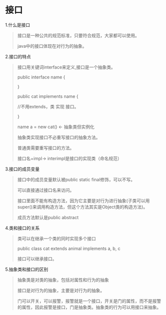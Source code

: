 # 接口

1.什么是接口

>接口是一种公共的规范标准，只要符合规范，大家都可以使用。
>
>java中的接口体现在对行为的抽象。

2.接口的特点

>接口用关键词interface来定义,接口是一个抽象类。
>
>public interface name {
>
>
>
>}
>
>public cat implements name {
>
> //不用extends，类 实现 接口。
>
>}
>
>name a = new cat() <- 抽象类但实例化
>
>抽象类实现接口不必重写接口的抽象方法。
>
>普通类需要重写接口的方法。
>
>接口名+impl-> interimpl是接口的实现类（命名规范）

3.接口的成员变量

>接口中的成员变量默认被public static final修饰，可以不写。
>
>可以直接通过接口名来访问。
>
>接口里面不能有构造方法，因为它主要是对行为进行抽象(子类可以用super()来调用构造方法，但这个方法其实是Object类的构造方法)。
>
>成员方法默认是public abstract

4.类和接口的关系

>类可以在继承一个类的同时实现多个接口
>
>public class cat extends animal implements a, b, c
>
>接口可以继承接口。

5.抽象类和接口的区别

>抽象类是对类的抽象，包括对属性和行为的抽象
>
>接口是对行为的抽象，主要是对行为的抽象。
>
>门可以开关，可以报警，报警就是一个接口，开关是门的属性，而不是报警的属性，因此报警是接口，门是抽象类。抽象类的行为可以用接口来抽象。